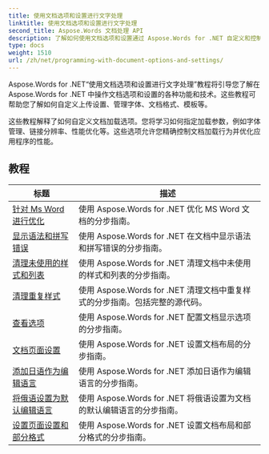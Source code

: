 ```yaml
---
title: 使用文档选项和设置进行文字处理
linktitle: 使用文档选项和设置进行文字处理
second_title: Aspose.Words 文档处理 API
description: 了解如何使用文档选项和设置通过 Aspose.Words for .NET 自定义和控制 Word 文档的行为。这些教程将指导您了解不同的功能，例如文档属性。
type: docs
weight: 1510
url: /zh/net/programming-with-document-options-and-settings/
---
```

Aspose.Words for .NET“使用文档选项和设置进行文字处理”教程将引导您了解在 Aspose.Words for .NET 中操作文档选项和设置的各种功能和技术。这些教程可帮助您了解如何自定义上传设置、管理字体、文档格式、模板等。

这些教程解释了如何自定义文档加载选项。您将学习如何指定加载参数，例如字体管理、链接分辨率、性能优化等。这些选项允许您精确控制文档加载行为并优化应用程序的性能。

 ## 教程
| 标题 | 描述 |
| --- | --- |
| [针对 Ms Word 进行优化](./optimize-for-ms-word/) | 使用 Aspose.Words for .NET 优化 MS Word 文档的分步指南。 |
| [显示语法和拼写错误](./show-grammatical-and-spelling-errors/) | 使用 Aspose.Words for .NET 在文档中显示语法和拼写错误的分步指南。 |
| [清理未使用的样式和列表](./cleanup-unused-styles-and-lists/) | 使用 Aspose.Words for .NET 清理文档中未使用的样式和列表的分步指南。 |
| [清理重复样式](./cleanup-duplicate-style/) | 使用 Aspose.Words for .NET 清理文档中重复样式的分步指南。包括完整的源代码。 |
| [查看选项](./view-options/) | 使用 Aspose.Words for .NET 配置文档显示选项的分步指南。 |
| [文档页面设置](./document-page-setup/) | 使用 Aspose.Words for .NET 设置文档布局的分步指南。 |
| [添加日语作为编辑语言](./add-japanese-as-editing-languages/) | 使用 Aspose.Words for .NET 添加日语作为编辑语言的分步指南。 |
| [将俄语设置为默认编辑语言](./set-russian-as-default-editing-language/) | 使用 Aspose.Words for .NET 将俄语设置为文档的默认编辑语言的分步指南。 |
| [设置页面设置和部分格式](./set-page-setup-and-section-formatting/) | 使用 Aspose.Words for .NET 设置文档布局和部分格式的分步指南。 |